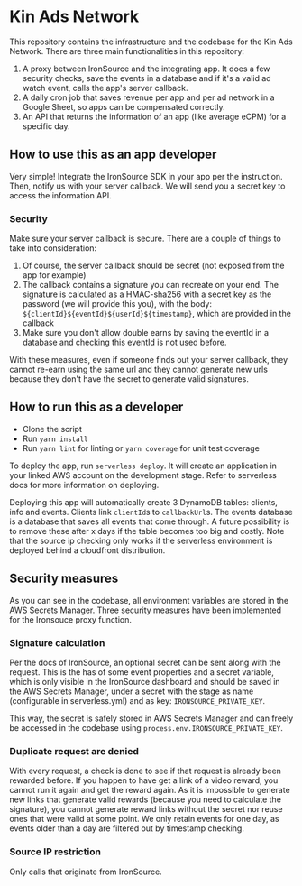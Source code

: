 # Kin Ads Network

This repository contains the infrastructure and the codebase for the Kin Ads Network. There are three
main functionalities in this repository:

1.  A proxy between IronSource and the integrating app. It does a few security checks, save the events
    in a database and if it's a valid ad watch event, calls the app's server callback.
2.  A daily cron job that saves revenue per app and per ad network in a Google Sheet, so apps can be
    compensated correctly.
3.  An API that returns the information of an app (like average eCPM) for a specific day.

## How to use this as an app developer

Very simple! Integrate the IronSource SDK in your app per the instruction. Then, notify us with your
server callback. We will send you a secret key to access the information API.

### Security

Make sure your server callback is secure. There are a couple of things to take into consideration:

1.  Of course, the server callback should be secret (not exposed from the app for example)
2.  The callback contains a signature you can recreate on your end. The signature is calculated as a
    HMAC-sha256 with a secret key as the password (we will provide this you), with the body:
    `${clientId}${eventId}${userId}${timestamp}`, which are provided in the callback
3.  Make sure you don't allow double earns by saving the eventId in a database and checking this
    eventId is not used before.

With these measures, even if someone finds out your server callback, they cannot re-earn using the
same url and they cannot generate new urls because they don't have the secret to generate
valid signatures.

## How to run this as a developer

- Clone the script
- Run `yarn install`
- Run `yarn lint` for linting or `yarn coverage` for unit test coverage

To deploy the app, run `serverless deploy`. It will create an application in your linked AWS account on the
development stage. Refer to serverless docs for more information on deploying.

Deploying this app will automatically create 3 DynamoDB tables: clients, info and events. Clients link `clientId`s
to `callbackUrl`s. The events database is a database that saves all events that come through. A future 
possibility is to remove these after x days if the table becomes too big and costly. Note that the source ip checking
only works if the serverless environment is deployed behind a cloudfront distribution.

## Security measures

As you can see in the codebase, all environment variables are stored in the AWS Secrets Manager.
Three security measures have been implemented for the Ironsouce proxy function.

### Signature calculation

Per the docs of IronSource, an optional secret can be sent along with the request. This is the has of some
event properties and a secret variable, which is only visible in the IronSource dashboard and should
be saved in the AWS Secrets Manager, under a secret with the stage as name (configurable in serverless.yml)
and as key: `IRONSOURCE_PRIVATE_KEY`.

This way, the secret is safely stored in AWS Secrets Manager and can freely be accessed in the codebase
using `process.env.IRONSOURCE_PRIVATE_KEY`.

### Duplicate request are denied

With every request, a check is done to see if that request is already been rewarded before. If you happen
to have get a link of a video reward, you cannot run it again and get the reward again. As it is impossible
to generate new links that generate valid rewards (because you need to calculate the signature), you cannot
generate reward links without the secret nor reuse ones that were valid at some point. We only retain events
for one day, as events older than a day are filtered out by timestamp checking.

### Source IP restriction

Only calls that originate from IronSource.

